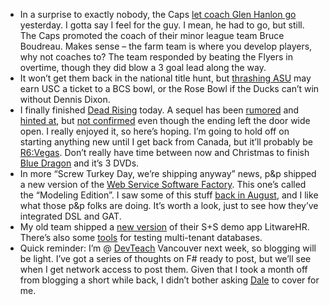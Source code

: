 -   In a surprise to exactly nobody, the Caps [let coach Glen Hanlon
    go](http://sports.espn.go.com/nhl/news/story?id=3123386) yesterday.
    I gotta say I feel for the guy. I mean, he had to go, but still. The
    Caps promoted the coach of their minor league team Bruce Boudreau.
    Makes sense – the farm team is where you develop players, why not
    coaches to? The team responded by beating the Flyers in overtime,
    though they did blow a 3 goal lead along the way.
-   It won’t get them back in the national title hunt, but [thrashing
    ASU](http://scores.espn.go.com/ncf/recap?gameId=273260009) may earn
    USC a ticket to a BCS bowl, or the Rose Bowl if the Ducks can’t win
    without Dennis Dixon.
-   I finally finished [Dead
    Rising](http://www.xbox.com/games/deadrising) today. A sequel has
    been
    [rumored](http://blog.wired.com/games/2007/04/capcom_dead_ris.html)
    and [hinted
    at](http://www.eurogamer.net/article.php?article_id=71678), but [not
    confirmed](http://www.xboxic.com/news/3327) even though the ending
    left the door wide open. I really enjoyed it, so here’s hoping. I’m
    going to hold off on starting anything new until I get back from
    Canada, but it’ll probably be
    [R6:Vegas](http://www.xbox.com/games/tomclancyrainbowsixvegas/).
    Don’t really have time between now and Christmas to finish [Blue
    Dragon](http://www.xbox.com/games/bluedragonxbox360/) and it’s 3
    DVDs.
-   In more “Screw Turkey Day, we’re shipping anyway” news, p&p shipped
    a new version of the [Web Service Software
    Factory](http://msdn2.microsoft.com/en-us/library/bb931187.aspx).
    This one’s called the “Modeling Edition”. I saw some of this stuff
    [back in
    August](http://devhawk.net/2007/08/01/service-factory-customization-workshop-day-two/),
    and I like what those p&p folks are doing. It’s worth a look, just
    to see how they’ve integrated DSL and GAT.
-   My old team shipped a [new
    version](http://www.codeplex.com/LitwareHR/Release/ProjectReleases.aspx?ReleaseId=8439)
    of their S+S demo app LitwareHR. There’s also some
    [tools](http://www.codeplex.com/LitwareHR/Release/ProjectReleases.aspx?ReleaseId=8440)
    for testing multi-tenant databases.
-   Quick reminder: I’m @ [DevTeach](http://www.devteach.com/) Vancouver
    next week, so blogging will be light. I’ve got a series of thoughts
    on F\# ready to post, but we’ll see when I get network access to
    post them. Given that I took a month off from blogging a short while
    back, I didn’t bother asking
    [Dale](http://halfmybrain.spaces.live.com/) to cover for me.

